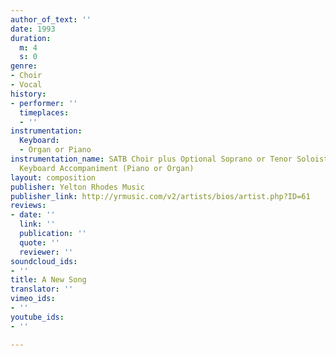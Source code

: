 ```yaml
---
author_of_text: ''
date: 1993
duration:
  m: 4
  s: 0
genre:
- Choir
- Vocal
history:
- performer: ''
  timeplaces:
  - ''
instrumentation:
  Keyboard:
  - Organ or Piano
instrumentation_name: SATB Choir plus Optional Soprano or Tenor Soloist, with Optional
  Keyboard Accompaniment (Piano or Organ)
layout: composition
publisher: Yelton Rhodes Music
publisher_link: http://yrmusic.com/v2/artists/bios/artist.php?ID=61
reviews:
- date: ''
  link: ''
  publication: ''
  quote: ''
  reviewer: ''
soundcloud_ids:
- ''
title: A New Song
translator: ''
vimeo_ids:
- ''
youtube_ids:
- ''

---
```

